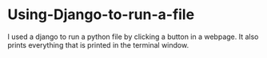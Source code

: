 # Using-Django-to-run-a-file

I used a django to run a python file by clicking a button in a webpage.
It also prints everything that is printed in the terminal window.
